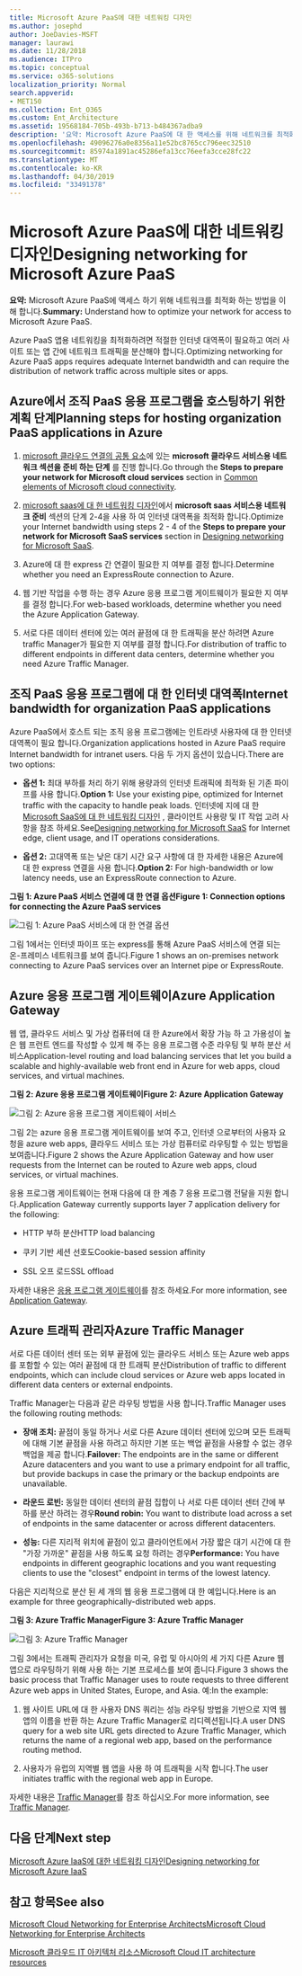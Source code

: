 ```yaml
---
title: Microsoft Azure PaaS에 대한 네트워킹 디자인
ms.author: josephd
author: JoeDavies-MSFT
manager: laurawi
ms.date: 11/28/2018
ms.audience: ITPro
ms.topic: conceptual
ms.service: o365-solutions
localization_priority: Normal
search.appverid:
- MET150
ms.collection: Ent_O365
ms.custom: Ent_Architecture
ms.assetid: 19568184-705b-493b-b713-b484367adba9
description: '요약: Microsoft Azure PaaS에 대 한 액세스를 위해 네트워크를 최적화 하는 방법을 알아봅니다.'
ms.openlocfilehash: 49096276a0e8356a11e52bc8765cc796eec32510
ms.sourcegitcommit: 85974a1891ac45286efa13cc76eefa3cce28fc22
ms.translationtype: MT
ms.contentlocale: ko-KR
ms.lasthandoff: 04/30/2019
ms.locfileid: "33491378"
---
```

# <a name="designing-networking-for-microsoft-azure-paas"></a><span data-ttu-id="c100b-103">Microsoft Azure PaaS에 대한 네트워킹 디자인</span><span class="sxs-lookup"><span data-stu-id="c100b-103">Designing networking for Microsoft Azure PaaS</span></span>

 <span data-ttu-id="c100b-104">**요약:** Microsoft Azure PaaS에 액세스 하기 위해 네트워크를 최적화 하는 방법을 이해 합니다.</span><span class="sxs-lookup"><span data-stu-id="c100b-104">**Summary:** Understand how to optimize your network for access to Microsoft Azure PaaS.</span></span>
  
<span data-ttu-id="c100b-105">Azure PaaS 앱용 네트워킹을 최적화하려면 적절한 인터넷 대역폭이 필요하고 여러 사이트 또는 앱 간에 네트워크 트래픽을 분산해야 합니다.</span><span class="sxs-lookup"><span data-stu-id="c100b-105">Optimizing networking for Azure PaaS apps requires adequate Internet bandwidth and can require the distribution of network traffic across multiple sites or apps.</span></span>
  
## <a name="planning-steps-for-hosting-organization-paas-applications-in-azure"></a><span data-ttu-id="c100b-106">Azure에서 조직 PaaS 응용 프로그램을 호스팅하기 위한 계획 단계</span><span class="sxs-lookup"><span data-stu-id="c100b-106">Planning steps for hosting organization PaaS applications in Azure</span></span>

1. <span data-ttu-id="c100b-107">[microsoft 클라우드 연결의 공통 요소](common-elements-of-microsoft-cloud-connectivity.md)에 있는 **microsoft 클라우드 서비스용 네트워크 섹션을 준비 하는 단계** 를 진행 합니다.</span><span class="sxs-lookup"><span data-stu-id="c100b-107">Go through the **Steps to prepare your network for Microsoft cloud services** section in [Common elements of Microsoft cloud connectivity](common-elements-of-microsoft-cloud-connectivity.md).</span></span>
    
2. <span data-ttu-id="c100b-108">[microsoft saas에 대 한 네트워킹 디자인](designing-networking-for-microsoft-saas.md)에서 **microsoft saas 서비스용 네트워크 준비** 섹션의 단계 2-4을 사용 하 여 인터넷 대역폭을 최적화 합니다.</span><span class="sxs-lookup"><span data-stu-id="c100b-108">Optimize your Internet bandwidth using steps 2 - 4 of the **Steps to prepare your network for Microsoft SaaS services** section in [Designing networking for Microsoft SaaS](designing-networking-for-microsoft-saas.md).</span></span>
    
3. <span data-ttu-id="c100b-109">Azure에 대 한 express 간 연결이 필요한 지 여부를 결정 합니다.</span><span class="sxs-lookup"><span data-stu-id="c100b-109">Determine whether you need an ExpressRoute connection to Azure.</span></span>
    
4. <span data-ttu-id="c100b-110">웹 기반 작업을 수행 하는 경우 Azure 응용 프로그램 게이트웨이가 필요한 지 여부를 결정 합니다.</span><span class="sxs-lookup"><span data-stu-id="c100b-110">For web-based workloads, determine whether you need the Azure Application Gateway.</span></span>
    
5. <span data-ttu-id="c100b-111">서로 다른 데이터 센터에 있는 여러 끝점에 대 한 트래픽을 분산 하려면 Azure traffic Manager가 필요한 지 여부를 결정 합니다.</span><span class="sxs-lookup"><span data-stu-id="c100b-111">For distribution of traffic to different endpoints in different data centers, determine whether you need Azure Traffic Manager.</span></span>
    
## <a name="internet-bandwidth-for-organization-paas-applications"></a><span data-ttu-id="c100b-112">조직 PaaS 응용 프로그램에 대 한 인터넷 대역폭</span><span class="sxs-lookup"><span data-stu-id="c100b-112">Internet bandwidth for organization PaaS applications</span></span>

<span data-ttu-id="c100b-113">Azure PaaS에서 호스트 되는 조직 응용 프로그램에는 인트라넷 사용자에 대 한 인터넷 대역폭이 필요 합니다.</span><span class="sxs-lookup"><span data-stu-id="c100b-113">Organization applications hosted in Azure PaaS require Internet bandwidth for intranet users.</span></span> <span data-ttu-id="c100b-114">다음 두 가지 옵션이 있습니다.</span><span class="sxs-lookup"><span data-stu-id="c100b-114">There are two options:</span></span>
  
- <span data-ttu-id="c100b-115">**옵션 1:** 최대 부하를 처리 하기 위해 용량과의 인터넷 트래픽에 최적화 된 기존 파이프를 사용 합니다.</span><span class="sxs-lookup"><span data-stu-id="c100b-115">**Option 1:** Use your existing pipe, optimized for Internet traffic with the capacity to handle peak loads.</span></span> <span data-ttu-id="c100b-116">인터넷에 지에 대 한[Microsoft SaaS에 대 한 네트워킹 디자인](designing-networking-for-microsoft-saas.md) , 클라이언트 사용량 및 IT 작업 고려 사항을 참조 하세요.</span><span class="sxs-lookup"><span data-stu-id="c100b-116">See[Designing networking for Microsoft SaaS](designing-networking-for-microsoft-saas.md) for Internet edge, client usage, and IT operations considerations.</span></span>
    
- <span data-ttu-id="c100b-117">**옵션 2:** 고대역폭 또는 낮은 대기 시간 요구 사항에 대 한 자세한 내용은 Azure에 대 한 express 연결을 사용 합니다.</span><span class="sxs-lookup"><span data-stu-id="c100b-117">**Option 2:** For high-bandwidth or low latency needs, use an ExpressRoute connection to Azure.</span></span>
    
<span data-ttu-id="c100b-118">**그림 1: Azure PaaS 서비스 연결에 대 한 연결 옵션**</span><span class="sxs-lookup"><span data-stu-id="c100b-118">**Figure 1: Connection options for connecting the Azure PaaS services**</span></span>

![그림 1: Azure PaaS 서비스에 대 한 연결 옵션](media/Network-Poster/PaaS1.png)
  
<span data-ttu-id="c100b-120">그림 1에서는 인터넷 파이프 또는 express를 통해 Azure PaaS 서비스에 연결 되는 온-프레미스 네트워크를 보여 줍니다.</span><span class="sxs-lookup"><span data-stu-id="c100b-120">Figure 1 shows an on-premises network connecting to Azure PaaS services over an Internet pipe or ExpressRoute.</span></span>
  
## <a name="azure-application-gateway"></a><span data-ttu-id="c100b-121">Azure 응용 프로그램 게이트웨이</span><span class="sxs-lookup"><span data-stu-id="c100b-121">Azure Application Gateway</span></span>

<span data-ttu-id="c100b-122">웹 앱, 클라우드 서비스 및 가상 컴퓨터에 대 한 Azure에서 확장 가능 하 고 가용성이 높은 웹 프런트 엔드를 작성할 수 있게 해 주는 응용 프로그램 수준 라우팅 및 부하 분산 서비스</span><span class="sxs-lookup"><span data-stu-id="c100b-122">Application-level routing and load balancing services that let you build a scalable and highly-available web front end in Azure for web apps, cloud services, and virtual machines.</span></span> 
  
<span data-ttu-id="c100b-123">**그림 2: Azure 응용 프로그램 게이트웨이**</span><span class="sxs-lookup"><span data-stu-id="c100b-123">**Figure 2: Azure Application Gateway**</span></span>

![그림 2: Azure 응용 프로그램 게이트웨이 서비스](media/Network-Poster/PaaS2.png)
  
<span data-ttu-id="c100b-125">그림 2는 azure 응용 프로그램 게이트웨이를 보여 주고, 인터넷 으로부터의 사용자 요청을 azure web apps, 클라우드 서비스 또는 가상 컴퓨터로 라우팅할 수 있는 방법을 보여줍니다.</span><span class="sxs-lookup"><span data-stu-id="c100b-125">Figure 2 shows the Azure Application Gateway and how user requests from the Internet can be routed to Azure web apps, cloud services, or virtual machines.</span></span>
  
<span data-ttu-id="c100b-126">응용 프로그램 게이트웨이는 현재 다음에 대 한 계층 7 응용 프로그램 전달을 지원 합니다.</span><span class="sxs-lookup"><span data-stu-id="c100b-126">Application Gateway currently supports layer 7 application delivery for the following:</span></span>
  
- <span data-ttu-id="c100b-127">HTTP 부하 분산</span><span class="sxs-lookup"><span data-stu-id="c100b-127">HTTP load balancing</span></span>
    
- <span data-ttu-id="c100b-128">쿠키 기반 세션 선호도</span><span class="sxs-lookup"><span data-stu-id="c100b-128">Cookie-based session affinity</span></span>
    
- <span data-ttu-id="c100b-129">SSL 오프 로드</span><span class="sxs-lookup"><span data-stu-id="c100b-129">SSL offload</span></span>
    
<span data-ttu-id="c100b-130">자세한 내용은 [응용 프로그램 게이트웨이](https://docs.microsoft.com/azure/application-gateway/application-gateway-introduction)를 참조 하세요.</span><span class="sxs-lookup"><span data-stu-id="c100b-130">For more information, see [Application Gateway](https://docs.microsoft.com/azure/application-gateway/application-gateway-introduction).</span></span>
  
## <a name="azure-traffic-manager"></a><span data-ttu-id="c100b-131">Azure 트래픽 관리자</span><span class="sxs-lookup"><span data-stu-id="c100b-131">Azure Traffic Manager</span></span>

<span data-ttu-id="c100b-132">서로 다른 데이터 센터 또는 외부 끝점에 있는 클라우드 서비스 또는 Azure web apps를 포함할 수 있는 여러 끝점에 대 한 트래픽 분산</span><span class="sxs-lookup"><span data-stu-id="c100b-132">Distribution of traffic to different endpoints, which can include cloud services or Azure web apps located in different data centers or external endpoints.</span></span>
  
<span data-ttu-id="c100b-133">Traffic Manager는 다음과 같은 라우팅 방법을 사용 합니다.</span><span class="sxs-lookup"><span data-stu-id="c100b-133">Traffic Manager uses the following routing methods:</span></span>
  
- <span data-ttu-id="c100b-134">**장애 조치:** 끝점이 동일 하거나 서로 다른 Azure 데이터 센터에 있으며 모든 트래픽에 대해 기본 끝점을 사용 하려고 하지만 기본 또는 백업 끝점을 사용할 수 없는 경우 백업을 제공 합니다.</span><span class="sxs-lookup"><span data-stu-id="c100b-134">**Failover:** The endpoints are in the same or different Azure datacenters and you want to use a primary endpoint for all traffic, but provide backups in case the primary or the backup endpoints are unavailable.</span></span>
    
- <span data-ttu-id="c100b-135">**라운드 로빈:** 동일한 데이터 센터의 끝점 집합이 나 서로 다른 데이터 센터 간에 부하를 분산 하려는 경우</span><span class="sxs-lookup"><span data-stu-id="c100b-135">**Round robin:** You want to distribute load across a set of endpoints in the same datacenter or across different datacenters.</span></span>
    
- <span data-ttu-id="c100b-136">**성능:** 다른 지리적 위치에 끝점이 있고 클라이언트에서 가장 짧은 대기 시간에 대 한 "가장 가까운" 끝점을 사용 하도록 요청 하려는 경우</span><span class="sxs-lookup"><span data-stu-id="c100b-136">**Performance:** You have endpoints in different geographic locations and you want requesting clients to use the "closest" endpoint in terms of the lowest latency.</span></span>
    
<span data-ttu-id="c100b-137">다음은 지리적으로 분산 된 세 개의 웹 응용 프로그램에 대 한 예입니다.</span><span class="sxs-lookup"><span data-stu-id="c100b-137">Here is an example for three geographically-distributed web apps.</span></span>
  
<span data-ttu-id="c100b-138">**그림 3: Azure Traffic Manager**</span><span class="sxs-lookup"><span data-stu-id="c100b-138">**Figure 3: Azure Traffic Manager**</span></span>

![그림 3: Azure Traffic Manager](media/Network-Poster/PaaS3.png)
  
<span data-ttu-id="c100b-140">그림 3에서는 트래픽 관리자가 요청을 미국, 유럽 및 아시아의 세 가지 다른 Azure 웹 앱으로 라우팅하기 위해 사용 하는 기본 프로세스를 보여 줍니다.</span><span class="sxs-lookup"><span data-stu-id="c100b-140">Figure 3 shows the basic process that Traffic Manager uses to route requests to three different Azure web apps in United States, Europe, and Asia.</span></span> <span data-ttu-id="c100b-141">예:</span><span class="sxs-lookup"><span data-stu-id="c100b-141">In the example:</span></span>
  
1. <span data-ttu-id="c100b-142">웹 사이트 URL에 대 한 사용자 DNS 쿼리는 성능 라우팅 방법을 기반으로 지역 웹 앱의 이름을 반환 하는 Azure Traffic Manager로 리디렉션됩니다.</span><span class="sxs-lookup"><span data-stu-id="c100b-142">A user DNS query for a web site URL gets directed to Azure Traffic Manager, which returns the name of a regional web app, based on the performance routing method.</span></span>
    
2. <span data-ttu-id="c100b-143">사용자가 유럽의 지역별 웹 앱을 사용 하 여 트래픽을 시작 합니다.</span><span class="sxs-lookup"><span data-stu-id="c100b-143">The user initiates traffic with the regional web app in Europe.</span></span>
    
<span data-ttu-id="c100b-144">자세한 내용은 [Traffic Manager](https://docs.microsoft.com/azure/traffic-manager/traffic-manager-overview)를 참조 하십시오.</span><span class="sxs-lookup"><span data-stu-id="c100b-144">For more information, see [Traffic Manager](https://docs.microsoft.com/azure/traffic-manager/traffic-manager-overview).</span></span>

## <a name="next-step"></a><span data-ttu-id="c100b-145">다음 단계</span><span class="sxs-lookup"><span data-stu-id="c100b-145">Next step</span></span>

[<span data-ttu-id="c100b-146">Microsoft Azure IaaS에 대한 네트워킹 디자인</span><span class="sxs-lookup"><span data-stu-id="c100b-146">Designing networking for Microsoft Azure IaaS</span></span>](designing-networking-for-microsoft-azure-iaas.md)
 
## <a name="see-also"></a><span data-ttu-id="c100b-147">참고 항목</span><span class="sxs-lookup"><span data-stu-id="c100b-147">See also</span></span>

[<span data-ttu-id="c100b-148">Microsoft Cloud Networking for Enterprise Architects</span><span class="sxs-lookup"><span data-stu-id="c100b-148">Microsoft Cloud Networking for Enterprise Architects</span></span>](microsoft-cloud-networking-for-enterprise-architects.md)
  
[<span data-ttu-id="c100b-149">Microsoft 클라우드 IT 아키텍처 리소스</span><span class="sxs-lookup"><span data-stu-id="c100b-149">Microsoft Cloud IT architecture resources</span></span>](microsoft-cloud-it-architecture-resources.md)

